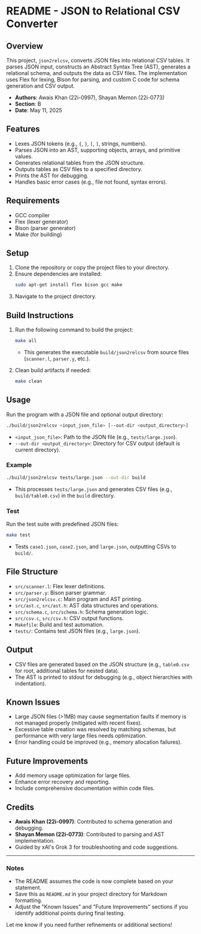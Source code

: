 # README - JSON to Relational CSV Converter

## Overview
This project, `json2relcsv`, converts JSON files into relational CSV tables. It parses JSON input, constructs an Abstract Syntax Tree (AST), generates a relational schema, and outputs the data as CSV files. The implementation uses Flex for lexing, Bison for parsing, and custom C code for schema generation and CSV output.

- **Authors**: Awais Khan (22i-0997), Shayan Memon (22i-0773)
- **Section**: B
- **Date**: May 11, 2025

## Features
- Lexes JSON tokens (e.g., `{`, `}`, `[`, `]`, strings, numbers).
- Parses JSON into an AST, supporting objects, arrays, and primitive values.
- Generates relational tables from the JSON structure.
- Outputs tables as CSV files to a specified directory.
- Prints the AST for debugging.
- Handles basic error cases (e.g., file not found, syntax errors).

## Requirements
- GCC compiler
- Flex (lexer generator)
- Bison (parser generator)
- Make (for building)

## Setup
1. Clone the repository or copy the project files to your directory.
2. Ensure dependencies are installed:
   ```bash
   sudo apt-get install flex bison gcc make
   ```
3. Navigate to the project directory.

## Build Instructions
1. Run the following command to build the project:
   ```bash
   make all
   ```
   - This generates the executable `build/json2relcsv` from source files (`scanner.l`, `parser.y`, etc.).

2. Clean build artifacts if needed:
   ```bash
   make clean
   ```

## Usage
Run the program with a JSON file and optional output directory:
```bash
./build/json2relcsv <input_json_file> [--out-dir <output_directory>]
```
- `<input_json_file>`: Path to the JSON file (e.g., `tests/large.json`).
- `--out-dir <output_directory>`: Directory for CSV output (default is current directory).

### Example
```bash
./build/json2relcsv tests/large.json --out-dir build
```
- This processes `tests/large.json` and generates CSV files (e.g., `build/table0.csv`) in the `build` directory.

### Test
Run the test suite with predefined JSON files:
```bash
make test
```
- Tests `case1.json`, `case2.json`, and `large.json`, outputting CSVs to `build/`.

## File Structure
- `src/scanner.l`: Flex lexer definitions.
- `src/parser.y`: Bison parser grammar.
- `src/json2relcsv.c`: Main program and AST printing.
- `src/ast.c`, `src/ast.h`: AST data structures and operations.
- `src/schema.c`, `src/schema.h`: Schema generation logic.
- `src/csv.c`, `src/csv.h`: CSV output functions.
- `Makefile`: Build and test automation.
- `tests/`: Contains test JSON files (e.g., `large.json`).

## Output
- CSV files are generated based on the JSON structure (e.g., `table0.csv` for root, additional tables for nested data).
- The AST is printed to stdout for debugging (e.g., object hierarchies with indentation).

## Known Issues
- Large JSON files (>1MB) may cause segmentation faults if memory is not managed properly (mitigated with recent fixes).
- Excessive table creation was resolved by matching schemas, but performance with very large files needs optimization.
- Error handling could be improved (e.g., memory allocation failures).

## Future Improvements
- Add memory usage optimization for large files.
- Enhance error recovery and reporting.
- Include comprehensive documentation within code files.

## Credits
- **Awais Khan (22i-0997)**: Contributed to schema generation and debugging.
- **Shayan Memon (22i-0773)**: Contributed to parsing and AST implementation.
- Guided by xAI's Grok 3 for troubleshooting and code suggestions.

---

### Notes
- The README assumes the code is now complete based on your statement.
- Save this as `README.md` in your project directory for Markdown formatting.
- Adjust the "Known Issues" and "Future Improvements" sections if you identify additional points during final testing.

Let me know if you need further refinements or additional sections!
